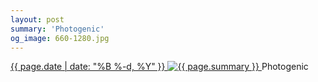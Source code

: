 ```yaml
---
layout: post
summary: 'Photogenic'
og_image: 660-1280.jpg
---
```


<p>
 <time>
  <a href="/660">
   {{ page.date | date: "%B %-d, %Y" }}
  </a>
 </time>
 <a href="/660">
  <img alt="{{ page.summary }}" data-taken="7/15/2017" sizes="(min-width: 700px) 50vw, calc(100vw - 2rem)" src="{{ site.assets_url }}/660-640.jpg" srcset="{{ site.assets_url }}/660-320.jpg 320w, {{ site.assets_url }}/660-640.jpg 640w, {{ site.assets_url }}/660-960.jpg 960w, {{ site.assets_url }}/660-1280.jpg 1280w"/>
 </a>
 <span>
  Photogenic
 </span>
</p>
